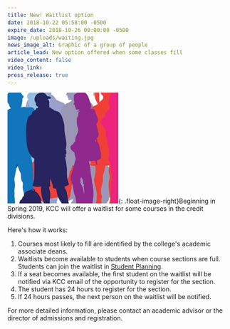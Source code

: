 ```yaml
---
title: New! Waitlist option
date: 2018-10-22 05:58:00 -0500
expire_date: 2018-10-26 00:00:00 -0500
image: /uploads/waiting.jpg
news_image_alt: Graphic of a group of people
article_lead: New option offered when some classes fill
video_content: false
video_link:
press_release: true
---
```


![](/uploads/waiting250x250.jpg){: .float-image-right}Beginning in Spring 2019, KCC will offer a waitlist for some courses in the credit divisions.

Here's how it works:

1. Courses most likely to fill are identified by the college's academic associate deans.
2. Waitlists become available to students when course sections are full. Students can join the waitlist in [Student Planning](https://selfservice.kcc.edu/Student/).
3. If a seat becomes available, the first student on the waitlist will be notified via KCC email of the opportunity to register for the section.
4. The student has 24 hours to register for the section.
5. If 24 hours passes, the next person on the waitlist will be notified.

For more detailed information, please contact an academic advisor or the director of admissions and registration.